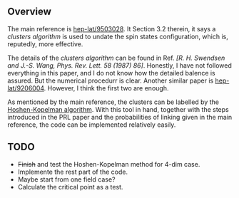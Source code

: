 ## Overview

The main reference is [hep-lat/9503028](https://arxiv.org/pdf/hep-lat/9503028.pdf). It Section 3.2 therein, it says a _clusters algorithm_ is used to undate the spin states configuration, which is, reputedly, more effective.

The details of the _clusters algorithm_ can be found in Ref. _[R. H. Swendsen and J.-S. Wang, Phys. Rev. Lett. 58 (1987) 86]_. Honestly, I have not followed everything in this paper, and I do not know how the detailed balence is assured. But the numerical procedurr is clear. Another similar paper is [hep-lat/9206004](https://arxiv.org/pdf/hep-lat/9206004.pdf). However, I think the first two are enough.

As mentioned by the main reference, the clusters can be labelled by the [Hoshen-Kopelman algorithm](https://en.wikipedia.org/wiki/Hoshen–Kopelman_algorithm). With this tool in hand, together with the steps introduced in the PRL paper and the probabilities of linking given in the main reference, the code can be implemented relatively easily. 

## TODO
- ~~Finish~~ and test the Hoshen-Kopelman method for 4-dim case.
- Implemente the rest part of the code.
 - Maybe start from one field case? 
- Calculate the critical point as a test.